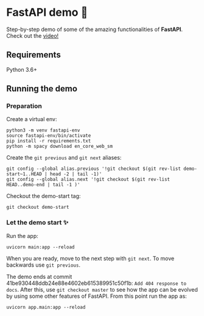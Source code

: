 # FastAPI demo :rocket:

Step-by-step demo of some of the amazing functionalities of **FastAPI**. Check out the [video!](https://www.youtube.com/watch?v=nHGAGtxSeNk)

## Requirements
Python 3.6+

## Running the demo

### Preparation

Create a virtual env:
```
python3 -m venv fastapi-env
source fastapi-env/bin/activate
pip install -r requirements.txt
python -m spacy download en_core_web_sm
```

Create the `git previous` and `git next` aliases:
```
git config --global alias.previous '!git checkout $(git rev-list demo-start~1..HEAD | head -2 | tail -1)'
git config --global alias.next '!git checkout $(git rev-list HEAD..demo-end | tail -1 )'
```

Checkout the demo-start tag:
```
git checkout demo-start
```

### Let the demo start :sparkles:
Run the app:
```
uvicorn main:app --reload
```

When you are ready, move to the next step with `git next`.
To move backwards use  `git previous`.

The demo ends at commit 41be930448ddb24e88e4602eb615389951c50f1b: `Add 404 response to docs`. 
After this, use `git checkout master` to see how the app can be evolved
by using some other features of FastAPI. From this point run the app as:
```
uvicorn app.main:app --reload
```



